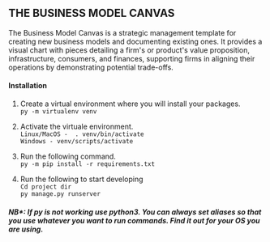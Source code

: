 ## THE BUSINESS MODEL CANVAS

The Business Model Canvas is a strategic management template for creating new business models and documenting existing ones. It provides a visual chart with pieces detailing a firm's or product's value proposition, infrastructure, consumers, and finances, supporting firms in aligning their operations by demonstrating potential trade-offs.

#### Installation
1. Create a virtual environment where you will install your packages.<br />
```py -m virtualenv venv```

2. Activate the virtuale environment.<br />
```Linux/MacOS -  . venv/bin/activate```<br />
```Windows - venv/scripts/activate```

3. Run the following command.<br />
```py -m pip install -r requirements.txt```

4. Run the following to start developing<br />
```Cd project dir```<br />
```py manage.py runserver```

##### NB*: If py is not working use python3. You can always set aliases so that you use whatever you want to run commands. Find it out for your OS you are using.
